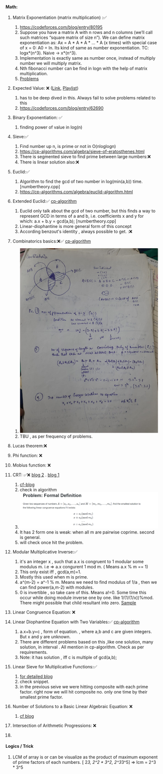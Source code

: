 
#### Math:
1. Matrix Exponentiation (matrix multiplication) :✅
   1. https://codeforces.com/blog/entry/80195
   2. Suppose you have a matrix A with n rows and n columns (we’ll call such matrices “square matrix of size n”). We can define matrix exponentiation as: Ax = A * A * A * … * A (x times) with special case of x = 0: A0 = In. Its kind of same as number exponentiation. TC: logx*(n^3). Naive -> x*(n^3).
   3. Implementation is exactly same as number once, instead of multiply number we will multiply matrix.
   4. Nth fibonacci number can be find in logn with the help of matrix multiplication.
   5. [Problems](https://codeforces.com/blog/entry/8544)
2. Expected Value: ❌ ([Link](https://dlsun.github.io/probability/counting.html), [Playlist](https://www.youtube.com/playlist?list=PLUl4u3cNGP60hI9ATjSFgLZpbNJ7myAg6)) 
   1. has to be deep dived in this. Always fail to solve problems related to this
   2. https://codeforces.com/blog/entry/62690
3. Binary Exponentiation: ✅
   1. finding power of value in log(n) 
4. Sieve:✅
   1. Find number up n, is prime or not in O(nloglogn)
   2. https://cp-algorithms.com/algebra/sieve-of-eratosthenes.html
   3. There is segmented sieve to find prime between large numbers:❌
   4. There is linear solution also:❌
5. Euclid:✅
   1. Algorithm to find the gcd of two number in log(min(a,b)) time. [numbertheory.cpp]
   2. https://cp-algorithms.com/algebra/euclid-algorithm.html
6. Extended Euclid:✅ [cp-algorithm](https://cp-algorithms.com/algebra/extended-euclid-algorithm.html)
   1. Euclid only talk about the gcd of two number, but this finds a way to represent GCD in terms of a and b, i.e. coefficients x and y for which:  a.x + b.y = gcd(a,b); [numbertheory.cpp]
   2. Linear-diophantine is more general form of this concept
   3. According benzout's identity , always possible to get. :❌ 
7. Combinatorics basics:❌✅ [cp-algorithm](https://cp-algorithms.com/combinatorics/binomial-coefficients.html)
   1. ![alt_text](combi.jpeg)
   2. TBU , as per frequency of problems.
8. Lucas theorem:❌
9. Phi function: ❌
10. Mobius function: ❌
11. CRT: ✅❌ [blog 2](https://forthright48.com/chinese-remainder-theorem-part-2-non-coprime-moduli/) . [blog 1](https://forthright48.com/chinese-remainder-theorem-part-1-coprime-moduli/)
    1. [cf-blog](https://codeforces.com/blog/entry/61290)
    2. check in algorithm
    3. ![img.png](img.png)
    4. It has 2 form one is weak: when all m are pairwise coprime. second is general.
    5. will check once hit the problem.
12. Modular Multiplicative Inverse:✅
    1. it's an integer x , such that a.x is congruent to 1 modular some modulus m. i.e => a.x congurent 1 mod m. ( Means a.x % m == 1)
    2. This only exist iff , gcd(a,m)=1.
    3. Mostly this used when m is prime. 
    4. a^(m-2) = a^-1 % m. Means we need to find modulus of 1/a , then we can find power(a,m-2) with modules.
    5. 0 is invertible , so take care of this. Means a!=0.  Some time this occur while doing module inverse one by one. like 1/(1/(1/x))%mod. There might possible that child resultant into zero. [Sample](https://codeforces.com/contest/543/problem/D)
      
13. Linear Congruence Equation: ❌
14. Linear Diophantine Equation with Two Variables:✅ [cp-algorithm](https://cp-algorithms.com/algebra/linear-diophantine-equation.html)
    1. a.x+b.y=c  , form of equation. , where a,b and c are given integers. But x and y are unknown.
    2. There are different problems based on this ,like one solution, many solution, in interval . All mention in cp-algorithm. Check as per requirements.
    3. Note: it has solution , iff c is multiple of gcd(a,b);
15. Linear Sieve for Multiplicative Functions:✅
    1. [for detailed blog](https://codeforces.com/blog/entry/54090)
    2. check snippet.
    3. in the previous seive we were hitting composite with each prime factor. right now we will hit composite no. only one time by their smallest prime factor.
16. Number of Solutions to a Basic Linear Algebraic Equation: ❌
    1. [cf blog](https://codeforces.com/blog/entry/54111)
17. Intersection of Arithmetic Progressions: ❌
18. 



#### Logics / Trick
1. LCM of array is or can be visualize as the product of maximum exponent of prime factors of each numbers.  [ 2*3, 2^2 * 3^2, 2^3*3^5] => lcm = 2^3 * 3^5
